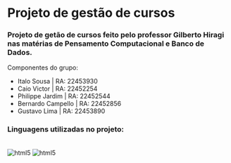 
# Projeto de gestão de cursos

### Projeto de getão de cursos feito pelo professor Gilberto Hiragi nas matérias de Pensamento Computacional e Banco de Dados.

Componentes do grupo:
- Italo Sousa | RA: 22453930
- Caio Victor | RA: 22452254
- Philippe Jardim | RA: 22452544
- Bernardo Campello | RA: 22452856
- Gustavo Lima | RA: 22453890
### Linguagens utilizadas no projeto: 
<div style="display: inline_block"><br/>
    <img align="center" alt="html5" src="https://img.shields.io/badge/Python-14354C?style=for-the-badge&logo=python&logoColor=white" />
    <img align="center" alt="html5" src="https://img.shields.io/badge/MySQL-00000F?style=for-the-badge&logo=mysql&logoColor=white" />
</div>

##

